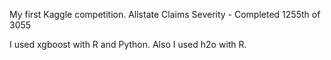 My first Kaggle competition. 
Allstate Claims Severity - Completed 1255th of 3055

I used xgboost with R and Python. Also I used h2o with R. 	 
